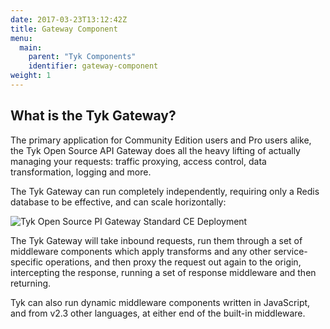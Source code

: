 ```yaml
---
date: 2017-03-23T13:12:42Z
title: Gateway Component
menu:
  main:
    parent: "Tyk Components"
    identifier: gateway-component
weight: 1 
---
```


## What is the Tyk Gateway?

The primary application for Community Edition users and Pro users alike, the Tyk Open Source API Gateway does all the heavy lifting of actually managing your requests: traffic proxying, access control, data transformation, logging and more.

The Tyk Gateway can run completely independently, requiring only a Redis database to be effective, and can scale horizontally:

![Tyk Open Source PI Gateway Standard CE Deployment][1]

The Tyk Gateway will take inbound requests, run them through a set of middleware components which apply transforms and any other service-specific operations, and then proxy the request out again to the origin, intercepting the response, running a set of response middleware and then returning.

Tyk can also run dynamic middleware components written in JavaScript, and from v2.3 other languages, at either end of the built-in middleware.

[1]: /docs/img/diagrams/gateway3.png
